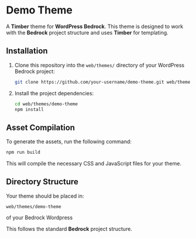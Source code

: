 
# Demo Theme

A **Timber** theme for **WordPress Bedrock**. This theme is designed to work with the **Bedrock** project structure and uses **Timber** for templating.

## Installation

1. Clone this repository into the `web/themes/` directory of your WordPress Bedrock project:

   ```bash
   git clone https://github.com/your-username/demo-theme.git web/themes/demo-theme
   ```

2. Install the project dependencies:

   ```bash
   cd web/themes/demo-theme
   npm install
   ```

## Asset Compilation

To generate the assets, run the following command:

```bash
npm run build
```

This will compile the necessary CSS and JavaScript files for your theme.

## Directory Structure

Your theme should be placed in:

```
web/themes/demo-theme
```

of your Bedrock Wordpress

This follows the standard **Bedrock** project structure.
